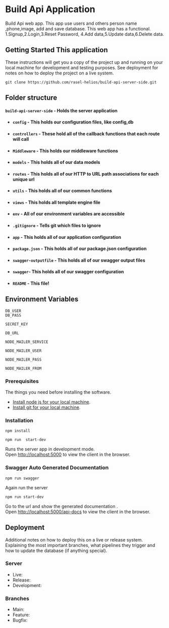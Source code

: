 # Build Api Application

Build Api web app. This app use users and others person name ,phone,image, add and save database. This web app has a functional. 1.Signup,2.Login,3.Reset Password, 4.Add data,5.Update data,6.Delete data.

## Getting Started This application

These instructions will get you a copy of the project up and running on your local machine for development and testing purposes. See deployment for notes on how to deploy the project on a live system.

```
git clone https://github.com/rasel-helios/build-api-server-side.git

```

## Folder structure

#### `build-api-server-side` - Holds the server application

- #### `config` - This holds our configuration files, like config,db
- #### `controllers` - These hold all of the callback functions that each route will call
- #### `Middleware` - This holds our middleware functions
- #### `models` - This holds all of our data models
- #### `routes` - This holds all of our HTTP to URL path associations for each unique url
- #### `utils` - This holds all of our common functions
- #### `views` - This holds all template engine file

- #### `env` - All of our environment variables are accessible

- #### `.gitignore` - Tells git which files to ignore

- #### `app` - This holds all of our application configuration

- #### `package.json` - This holds all of our package.json configuration

- #### `swagger-outputfile` - This holds all of our swagger output files

- #### `swagger`- This holds all of our swagger configuration

- #### `README` - This file!

## Environment Variables

```
DB_USER
DB_PASS

SECRET_KEY

DB_URL

NODE_MAILER_SERVICE

NODE_MAILER_USER

NODE_MAILER_PASS

NODE_MAILER_FROM

```

### Prerequisites

The things you need before installing the software.

- [Install node js for your local machine](https://nodejs.org/en/).
- [Install git for your local machine](https://git-scm.com/).

### Installation

```
npm install
```

```
npm run  start-dev
```

Runs the server app in development mode.<br>
Open [http://localhost:5000](http://localhost:5000) to view the client in the browser.

### Swagger Auto Generated Documentation

```
npm run swagger
```

Again run the server

```
npm run start-dev
```

Go to the url and show the generated documentation
.<br>
Open [http://localhost:5000/api-docs](http://localhost:5000/api-docs) to view the client in the browser.

## Deployment

Additional notes on how to deploy this on a live or release system. Explaining the most important branches, what pipelines they trigger and how to update the database (if anything special).

### Server

- Live:
- Release:
- Development:

### Branches

- Main:
- Feature:
- Bugfix:
